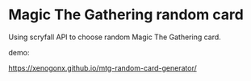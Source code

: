 # Magic The Gathering random card

Using scryfall API to choose random Magic The Gathering card.

demo:

https://xenogonx.github.io/mtg-random-card-generator/
